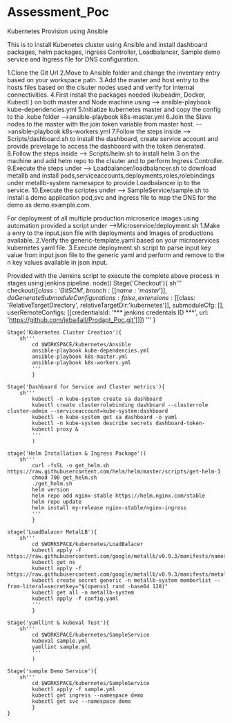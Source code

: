 # Assessment_Poc
Kubernetes Provision using Ansible

This is to install Kubenetes cluster using Ansible and install dashboard packages, helm packages, Ingress Controller, Loadbalancer, Sample demo service and Ingress file for DNS configuration.

1.Clone the Git Url
2.Move to Ansible folder and change the inventary entry based on your workspace path.
3.Add the master and host entry to the hosts files based on the clsuter nodes used and verify for internal connectivities.
4.First install the packages needed (kubeadm, Docker, Kubectl ) on both master and Node machine using  --> ansible-playbook kube-dependencies.yml
5.Initiatize kubernetes master and copy the config to the .kube folder  -->ansible-playbook k8s-master.yml
6.Join the Slave nodes to the master with the join token variable from master host.   -->ansible-playbook k8s-workers.yml
7.Follow the steps inside --> Scripts/dashboard.sh to install the dashboard, create service account and provide prevelage to access the dashboard with the token denerated.
8.Follow the steps inside --> Scripts/helm.sh to install helm 3 on the machine and add helm repo to the clsuter and to perform Ingress Controller.
9.Execute the steps under --> Loadbalancer/loadbalancer.sh to download metallb and install pods,serviceaccounts,deployments,roles,rolebindings under metallb-system namesapce to provide Loadbalancer ip to the service.
10.Execute the scriptes under --> SampleService/sample.sh to install a demo application pod,svc and ingress file to map the DNS for the demo as demo.example.com.

For deployment of all multiple production microserice images using automation provided a script under -->Microservice/deployment.sh
    1.Make a enry to the input.json file with deployments and Images of productions available.
    2.Verify the generic-template.yaml based on your microservices kubernetes yaml file.
    3.Execute deployment.sh script to parse input key value from input.json file to the generic yaml and perform and remove to the n key values available in json input.
    

Provided with the Jenkins script to execute the complete above process in stages using jenkins pipeline.
node()
	Stage('Checkout'){
		sh'''
			checkout([$class: 'GitSCM', branch: [[name: 'master']], doGenerateSubmoduleConfigurations: false, extensions: [[$class: 'RelativeTargetDirectory', relativeTargetDir:'kubernetes']], submoduleCfg: [], userRemoteConfigs: [[credentialsId: '*** jenkins credentals ID ***', url: 'https://github.com/jeba4all/Prodapt_Poc.git']]])
		  '''
		  }
		  
	Stage('Kubernetes Cluster Creation'){
		sh'''
			cd $WORKSPACE/kubernetes/Ansible
			ansible-playbook kube-dependencies.yml
			ansible-playbook k8s-master.yml
			ansible-playbook k8s-workers.yml
			'''
			}
			
	Stage('Dashboard for Service and Cluster metrics'){
		sh'''
			kubectl -n kube-system create sa dashboard
			kubectl create clusterrolebinding dashboard --clusterrole cluster-admin --serviceaccount=kube-system:dashboard
			kubectl -n kube-system get sa dashboard -o yaml
			kubectl -n kube-system describe secrets dashboard-token-
			kubectl proxy &
			'''
			)
	
	stage('Helm Installation & Ingress Package')(
		sh'''
			curl -fsSL -o get_helm.sh https://raw.githubusercontent.com/helm/helm/master/scripts/get-helm-3
			chmod 700 get_helm.sh
			./get_helm.sh
			helm version
			helm repo add nginx-stable https://helm.nginx.com/stable
			helm repo update
			helm install my-release nginx-stable/nginx-ingress
			'''
			}
		
	stage('LoadBalacer MetalLB'){
		sh'''
			cd $WORKSPACE/kubernetes/LoadBalacer
			kubectl apply -f https://raw.githubusercontent.com/google/metallb/v0.9.3/manifests/namespace.yaml
			kubectl get ns
			kubectl apply -f https://raw.githubusercontent.com/google/metallb/v0.9.3/manifests/metallb.yaml
			kubectl create secret generic -n metallb-system memberlist --from-literal=secretkey="$(openssl rand -base64 128)"
			kubectl get all -n metallb-system
			kubectl apply -f config.yaml
			'''
			}
			
	Stage('yamllint & kubeval Test'){
		sh'''
			cd $WORKSPACE/kubernetes/SampleService
			kubeval sample.yml
			yamllint sample.yml
			'''
			)
			
	Stage('sample Demo Service'){
		sh'''
			cd $WORKSPACE/kubernetes/SampleService
			kubectl apply -f sample.yml
			kubectl get ingress --namespace demo
			kubectl get svc --namespace demo
			}
	}
